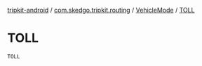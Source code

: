 [tripkit-android](../../index.md) / [com.skedgo.tripkit.routing](../index.md) / [VehicleMode](index.md) / [TOLL](./-t-o-l-l.md)

# TOLL

`TOLL`